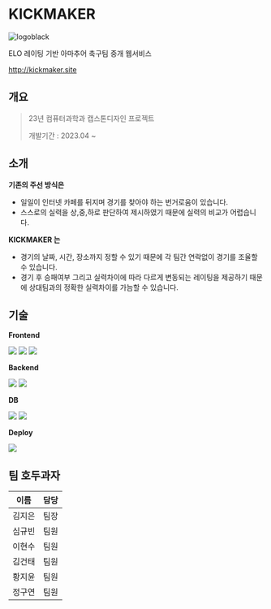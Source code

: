 # KICKMAKER
![logoblack](https://github.com/keemzleun/Capstone-Design/assets/89975936/bf571cd3-dd70-4e44-853a-582a7a440f0d)

 ELO 레이팅 기반 아마추어 축구팀 중개 웹서비스
 
 http://kickmaker.site


## 개요
> 23년 컴퓨터과학과 캡스톤디자인 프로젝트
> 
> 개발기간 : 2023.04 ~

## 소개

**기존의 주선 방식은** 

- 일일이 인터넷 카페를 뒤지며 경기를 찾아야 하는 번거로움이 있습니다.
- 스스로의 실력을 상,중,하로 판단하여 제시하였기 때문에 실력의 비교가 어렵습니다.


**KICKMAKER 는**

- 경기의 날짜, 시간, 장소까지 정할 수 있기 때문에 각 팀간 연락없이 경기를 조율할 수 있습니다.
- 경기 후 승패여부 그리고 실력차이에 따라 다르게 변동되는 레이팅을 제공하기 때문에 상대팀과의 정확한 실력차이를 가늠할 수 있습니다. 


## 기술
**Frontend**

<img src="https://img.shields.io/badge/html5-E34F26?style=for-the-badge&logo=html5&logoColor=white"> <img src="https://img.shields.io/badge/css-1572B6?style=for-the-badge&logo=css3&logoColor=white"> <img src="https://img.shields.io/badge/javascript-F7DF1E?style=for-the-badge&logo=javascript&logoColor=black"> 
  
**Backend**

<img src="https://img.shields.io/badge/node.js-339933?style=for-the-badge&logo=Node.js&logoColor=white"> <img src="https://img.shields.io/badge/express-000000?style=for-the-badge&logo=express&logoColor=white">

**DB**

<img src="https://img.shields.io/badge/mysql-4479A1?style=for-the-badge&logo=mysql&logoColor=white"> <img src="https://img.shields.io/badge/amazon rds-527FFF?style=for-the-badge&logo=amazon rds&logoColor=white">

**Deploy**

<img src="https://img.shields.io/badge/amazon ec2-FF9900?style=for-the-badge&logo=amazon ec2&logoColor=white">

## 팀 호두과자

| 이름 | 담당 |
| --- | --- |
| 김지은 | 팀장 |
| 심규빈 | 팀원 |
| 이현수 | 팀원 |
| 김건태 | 팀원 |
| 황지윤 | 팀원 |
| 정구연 | 팀원 |



